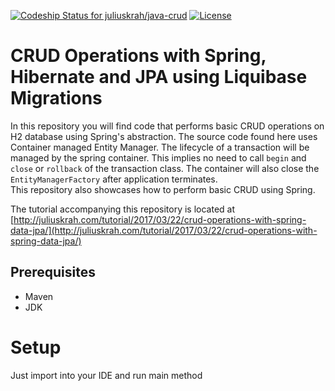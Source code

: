 [ ![Codeship Status for juliuskrah/java-crud](https://app.codeship.com/projects/e1e1f9d0-d361-0134-0c11-16d407f7e953/status?branch=spring-data-hibernate-jpa)](https://app.codeship.com/projects/201898)
[![License](https://img.shields.io/badge/License-Apache%202.0-blue.svg)](https://opensource.org/licenses/Apache-2.0)
# CRUD Operations with Spring, Hibernate and JPA using Liquibase Migrations
In this repository you will find code that performs basic CRUD operations on H2 database using Spring's abstraction. The source
code found here uses Container managed Entity Manager. The lifecycle of a transaction will be managed by the spring container.
This implies no need to call `begin` and `close` or `rollback` of the transaction class. The container will also close the 
`EntityManagerFactory` after application terminates.   
This repository also showcases how to perform basic CRUD using Spring.  

The tutorial accompanying this repository is located at [http://juliuskrah.com/tutorial/2017/03/22/crud-operations-with-spring-data-jpa/](http://juliuskrah.com/tutorial/2017/03/22/crud-operations-with-spring-data-jpa/)

## Prerequisites
- Maven
- JDK

# Setup
Just import into your IDE and run main method
